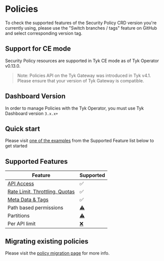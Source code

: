 # Policies

To check the supported features of the Security Policy CRD version you're currently using, please use the "Switch 
branches / tags" feature on GitHub and select corresponding version tag.

## Support for CE mode

Security Policy resources are supported in Tyk CE mode as of Tyk Operator v0.13.0.

> Note: Policies API on the Tyk Gateway was introduced in Tyk v4.1. 
Please ensure that your version of Tyk Gateway is compatible.

## Dashboard Version

In order to manage Policies with the Tyk Operator, you must use Tyk Dashboard version `3.x.x+`

## Quick start

Please visit [one of the examples](./policies/api_access.md) from the Supported Feature list below to get started

## Supported Features

| Feature                                                   | Supported                                                      |
|-----------------------------------------------------------|----------------------------------------------------------------|
| [API Access](./policies/api_access.md)                    | ✅                                                              |
| [Rate Limit, Throttling, Quotas](./policies/ratelimit.md) | ✅                                                              |
| [Meta Data & Tags](./policies/metadata_tags.md)           | ✅                                                              |
| Path based permissions                                    | [⚠️](# "Requires testing")                                     |
| Partitions                                                | [⚠️](# "Requires testing")                                     |
| Per API limit                                             | [❌](https://github.com/TykTechnologies/tyk-operator/issues/66) |


## Migrating existing policies

Please visit the [policy migration page](./policies/migration.md) for more info.

